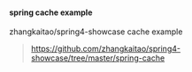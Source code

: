 #### spring cache example

zhangkaitao/spring4-showcase cache example
> https://github.com/zhangkaitao/spring4-showcase/tree/master/spring-cache
